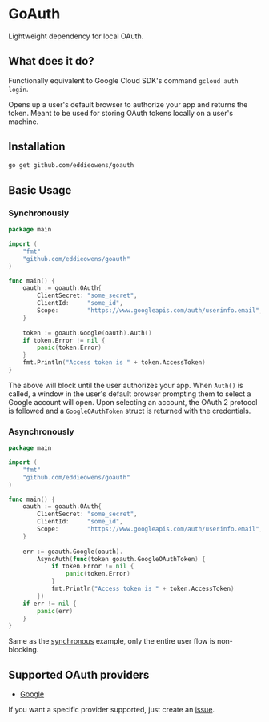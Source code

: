 # GoAuth
Lightweight dependency for local OAuth. 

## What does it do?
Functionally equivalent to Google Cloud SDK's command `gcloud auth login`.

Opens up a user's default browser to authorize your app and returns the token. Meant
to be used for storing OAuth tokens locally on a user's machine.

## Installation
```bash
go get github.com/eddieowens/goauth
```

## Basic Usage
### Synchronously
```go
package main

import (
    "fmt"
    "github.com/eddieowens/goauth"
)

func main() {
    oauth := goauth.OAuth{
        ClientSecret: "some_secret",
        ClientId:     "some_id",
        Scope:        "https://www.googleapis.com/auth/userinfo.email",
    }
    
    token := goauth.Google(oauth).Auth()
    if token.Error != nil {
        panic(token.Error)
    }
    fmt.Println("Access token is " + token.AccessToken)
}
```
The above will block until the user authorizes your app. When `Auth()` is called, a
window in the user's default browser prompting them to select a Google account will
open. Upon selecting an account, the OAuth 2 protocol is followed and a 
`GoogleOAuthToken` struct is returned with the credentials.
### Asynchronously
```go
package main

import (
    "fmt"
    "github.com/eddieowens/goauth"
)

func main() {
    oauth := goauth.OAuth{
        ClientSecret: "some_secret",
        ClientId:     "some_id",
        Scope:        "https://www.googleapis.com/auth/userinfo.email",
    }
	
    err := goauth.Google(oauth).
        AsyncAuth(func(token goauth.GoogleOAuthToken) {
            if token.Error != nil {
                panic(token.Error)
            }
            fmt.Println("Access token is " + token.AccessToken)
        })
    if err != nil {
        panic(err)
    }
}
```
Same as the [synchronous](#synchronously) example, only the entire user flow is
non-blocking.

## Supported OAuth providers
* [Google](https://developers.google.com/identity/protocols/OAuth2)

If you want a specific provider supported, just create an [issue](https://github.com/eddieowens/goauth/issues/new).